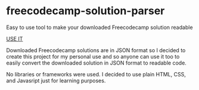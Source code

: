 # freecodecamp-solution-parser
Easy to use tool to make your downloaded Freecodecamp solution readable
<!---
[HERE! PLEASE USE IT](https://htmlpreview.github.io/?https://github.com/LeanSeverino1022/freecodecamp-solution-parser/blob/master/index.html) -->
[USE IT](https://fcc-solution-parser.herokuapp.com/)

Downloaded Freecodecamp solutions are in JSON format so I decided to create this project for my personal use and so anyone can use it too to easily convert the downloaded solution in JSON format to readable code.

No libraries or frameworks were used. I decided to use plain HTML, CSS, and Javasript just for learning purposes.




